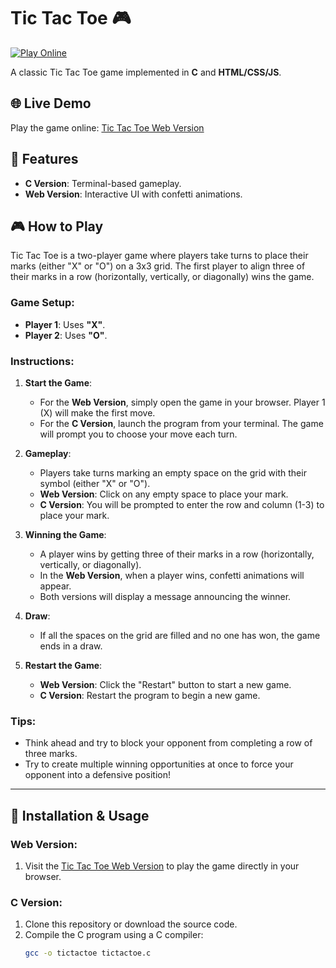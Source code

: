 # Tic Tac Toe 🎮

[![Play Online](https://img.shields.io/badge/Play%20Online-Live%20Demo-brightgreen)](https://sayemuzzamansiam.github.io/Tic-Tac-Toe/Tic-Tac-Toe-Web/)

A classic Tic Tac Toe game implemented in **C** and **HTML/CSS/JS**.

## 🌐 Live Demo
Play the game online: [Tic Tac Toe Web Version](https://sayemuzzamansiam.github.io/Tic-Tac-Toe/Tic-Tac-Toe-Web/)

## 🚀 Features
- **C Version**: Terminal-based gameplay.
- **Web Version**: Interactive UI with confetti animations.

## 🎮 How to Play

Tic Tac Toe is a two-player game where players take turns to place their marks (either "X" or "O") on a 3x3 grid. The first player to align three of their marks in a row (horizontally, vertically, or diagonally) wins the game.

### Game Setup:
- **Player 1**: Uses **"X"**.
- **Player 2**: Uses **"O"**.

### Instructions:

1. **Start the Game**:
   - For the **Web Version**, simply open the game in your browser. Player 1 (X) will make the first move.
   - For the **C Version**, launch the program from your terminal. The game will prompt you to choose your move each turn.

2. **Gameplay**:
   - Players take turns marking an empty space on the grid with their symbol (either "X" or "O").
   - **Web Version**: Click on any empty space to place your mark.
   - **C Version**: You will be prompted to enter the row and column (1-3) to place your mark.

3. **Winning the Game**:
   - A player wins by getting three of their marks in a row (horizontally, vertically, or diagonally).
   - In the **Web Version**, when a player wins, confetti animations will appear.
   - Both versions will display a message announcing the winner.

4. **Draw**:
   - If all the spaces on the grid are filled and no one has won, the game ends in a draw.

5. **Restart the Game**:
   - **Web Version**: Click the "Restart" button to start a new game.
   - **C Version**: Restart the program to begin a new game.

### Tips:
- Think ahead and try to block your opponent from completing a row of three marks.
- Try to create multiple winning opportunities at once to force your opponent into a defensive position!

---

## 🚀 Installation & Usage

### Web Version:
1. Visit the [Tic Tac Toe Web Version](https://sayemuzzamansiam.github.io/Tic-Tac-Toe/Tic-Tac-Toe-Web/) to play the game directly in your browser.

### C Version:
1. Clone this repository or download the source code.
2. Compile the C program using a C compiler:
   ```bash
   gcc -o tictactoe tictactoe.c
